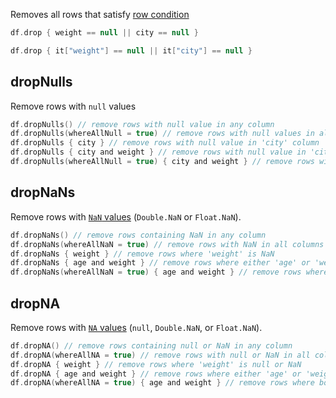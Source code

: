 [//]: # (title: drop)

<!---IMPORT org.jetbrains.kotlinx.dataframe.samples.api.Access-->

Removes all rows that satisfy [row condition](DataRow.md#row-conditions)

<!---FUN dropWhere-->
<tabs>
<tab title="Properties">

```kotlin
df.drop { weight == null || city == null }
```

</tab>
<tab title="Strings">

```kotlin
df.drop { it["weight"] == null || it["city"] == null }
```

</tab></tabs>
<dataFrame src="org.jetbrains.kotlinx.dataframe.samples.api.Access.dropWhere.html"/>
<!---END-->

## dropNulls

Remove rows with `null` values

<!---FUN dropNulls-->

```kotlin
df.dropNulls() // remove rows with null value in any column
df.dropNulls(whereAllNull = true) // remove rows with null values in all columns
df.dropNulls { city } // remove rows with null value in 'city' column
df.dropNulls { city and weight } // remove rows with null value in 'city' OR 'weight' columns
df.dropNulls(whereAllNull = true) { city and weight } // remove rows with null value in 'city' AND 'weight' columns
```

<dataFrame src="org.jetbrains.kotlinx.dataframe.samples.api.Access.dropNulls.html"/>
<!---END-->

## dropNaNs

Remove rows with [`NaN` values](nanAndNa.md#nan) (`Double.NaN` or `Float.NaN`).

<!---FUN dropNaNs-->

```kotlin
df.dropNaNs() // remove rows containing NaN in any column
df.dropNaNs(whereAllNaN = true) // remove rows with NaN in all columns
df.dropNaNs { weight } // remove rows where 'weight' is NaN
df.dropNaNs { age and weight } // remove rows where either 'age' or 'weight' is NaN
df.dropNaNs(whereAllNaN = true) { age and weight } // remove rows where both 'age' and 'weight' are NaN
```

<dataFrame src="org.jetbrains.kotlinx.dataframe.samples.api.Access.dropNaNs.html"/>
<!---END-->

## dropNA

Remove rows with [`NA` values](nanAndNa.md#na) (`null`, `Double.NaN`, or `Float.NaN`).

<!---FUN dropNA-->

```kotlin
df.dropNA() // remove rows containing null or NaN in any column
df.dropNA(whereAllNA = true) // remove rows with null or NaN in all columns
df.dropNA { weight } // remove rows where 'weight' is null or NaN
df.dropNA { age and weight } // remove rows where either 'age' or 'weight' is null or NaN
df.dropNA(whereAllNA = true) { age and weight } // remove rows where both 'age' and 'weight' are null or NaN
```

<dataFrame src="org.jetbrains.kotlinx.dataframe.samples.api.Access.dropNA.html"/>
<!---END-->
